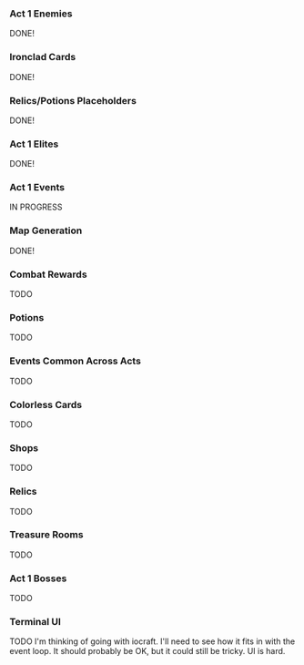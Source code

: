### Act 1 Enemies
DONE!

### Ironclad Cards
DONE!

### Relics/Potions Placeholders
DONE!

### Act 1 Elites
DONE!

### Act 1 Events
IN PROGRESS

### Map Generation
DONE!

### Combat Rewards
TODO

### Potions
TODO

### Events Common Across Acts
TODO

### Colorless Cards
TODO

### Shops
TODO

### Relics
TODO

### Treasure Rooms
TODO

### Act 1 Bosses
TODO

### Terminal UI
TODO
I'm thinking of going with iocraft. I'll need to see how it fits 
in with the event loop. It should probably be OK, but it could
still be tricky. UI is hard.
